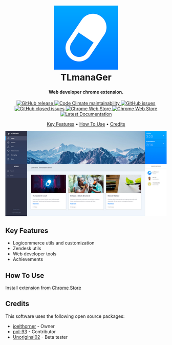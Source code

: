 <h1 align="center">
  <br>
  <img src="https://raw.githubusercontent.com/joelthorner/TLmanaGer/master/logo.png" alt="TLmanaGer" width="200">
  <br>
  TLmanaGer
  <br>
</h1>

<h4 align="center">Web developer chrome extension.</h4>

<p align="center">
  <a href="https://img.shields.io/github/release/joelthorner/TLmanaGer.svg?label=GitHub%20release" target="_blank">
    <img src="https://img.shields.io/github/release/joelthorner/TLmanaGer.svg?label=GitHub%20release"
      alt="GitHub release">
  </a>
  <a href="https://img.shields.io/codeclimate/maintainability/joelthorner/TLmanaGer.svg?label=Maintainability"
    target="_blank">
    <img src="https://img.shields.io/codeclimate/maintainability/joelthorner/TLmanaGer.svg?label=Maintainability"
      alt="Code Climate maintainability">
  </a>
  <a href="https://img.shields.io/github/issues/joelthorner/TLmanaGer.svg?label=Issues" target="_blank">
    <img src="https://img.shields.io/github/issues/joelthorner/TLmanaGer.svg?label=Issues" alt="GitHub issues">
  </a>
  <a href="https://img.shields.io/github/issues-closed/joelthorner/TLmanaGer.svg?label=Issues" target="_blank">
    <img src="https://img.shields.io/github/issues-closed/joelthorner/TLmanaGer.svg?label=Issues"
      alt="GitHub closed issues">
  </a>
  <a href="https://img.shields.io/chrome-web-store/v/jaimlomiojjmdhipacahmpnfefpbbeig.svg?label=Chrome%20Web%20Store"
    target="_blank">
    <img src="https://img.shields.io/chrome-web-store/v/jaimlomiojjmdhipacahmpnfefpbbeig.svg?label=Chrome%20Web%20Store"
      alt="Chrome Web Store">
  </a>
  <a href="https://img.shields.io/chrome-web-store/stars/jaimlomiojjmdhipacahmpnfefpbbeig.svg?label=Rating"
    target="_blank">
    <img src="https://img.shields.io/chrome-web-store/stars/jaimlomiojjmdhipacahmpnfefpbbeig.svg?label=Rating"
      alt="Chrome Web Store">
  </a>
  <a href="https://doxdox.org/joelthorner/TLmanaGer"
    target="_blank">
    <img src="https://doxdox.org/images/badge-flat.svg"
      alt="Latest Documentation">
  </a>
</p>

<p align="center">
  <a href="#key-features">Key Features</a> •
  <a href="#how-to-use">How To Use</a> •
  <a href="#credits">Credits</a>
</p>

![screenshot](https://raw.githubusercontent.com/joelthorner/TLmanaGer/master/screenshot.jpg)

## Key Features

* Logicommerce utils and customization
* Zendesk utils
* Web developer tools
* Achievements

## How To Use

Install extension from [Chrome Store](https://chrome.google.com/webstore/detail/tlmanager/jaimlomiojjmdhipacahmpnfefpbbeig)

## Credits

This software uses the following open source packages:

- [joelthorner](https://github.com/joelthorner) - Owner
- [pol-93](https://github.com/pol-93) - Contributor
- [Unoriginal02](https://github.com/Unoriginal02) - Beta tester

